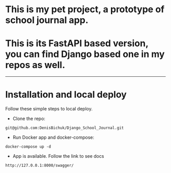 # This is my pet project, a prototype of school journal app.
# This is its FastAPI based version, you can find Django based one in my repos as well.

---
# Installation and local deploy
Follow these simple steps to local deploy.
* Clone the repo:
```
git@github.com:DenisBichuk/Django_School_Journal.git
```
* Run Docker app and docker-compose:
```
docker-compose up -d
```

* App is available. Follow the link to see docs
```
http://127.0.0.1:8000/swagger/
```